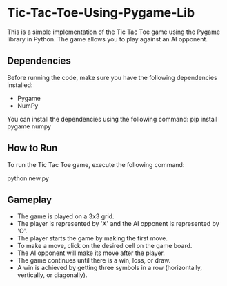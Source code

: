 # Tic-Tac-Toe-Using-Pygame-Lib

This is a simple implementation of the Tic Tac Toe game using the Pygame library in Python. The game allows you to play against an AI opponent.

## Dependencies

Before running the code, make sure you have the following dependencies installed:

- Pygame
- NumPy

You can install the dependencies using the following command:
pip install pygame numpy


## How to Run

To run the Tic Tac Toe game, execute the following command:

python new.py


## Gameplay

- The game is played on a 3x3 grid.
- The player is represented by 'X' and the AI opponent is represented by 'O'.
- The player starts the game by making the first move.
- To make a move, click on the desired cell on the game board.
- The AI opponent will make its move after the player.
- The game continues until there is a win, loss, or draw.
- A win is achieved by getting three symbols in a row (horizontally, vertically, or diagonally).

